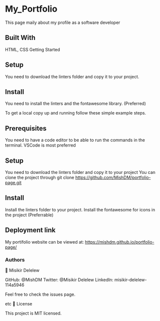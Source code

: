 # My_Portfolio
This page maily about my profile as a software developer

## Built With
HTML, CSS
Getting Started

## Setup
You need to download the linters folder and copy it to your project.

## Install
You need to install the linters and the fontawesome library. (Preferred)

To get a local copy up and running follow these simple example steps.

## Prerequisites
You need to have a code editor to be able to run the commands in the terminal. VSCode is most preferred

## Setup
You need to download the linters folder and copy it to your project You can clone the project through git clone https://github.com/MishDM/portfolio-page.git

## Install
Install the linters folder to your project. Install the fontawesome for icons in the project (Preferrable)
## Deployment link

My portifolio website can be viewed at: https://mishdm.github.io/portfolio-page/


### Authors
👤 Misikir Delelew

GitHub: @MishDM
Twitter: @Misikir Delelew
LinkedIn: misikir-delelew-114a5946

Feel free to check the issues page.

etc
📝 License

This project is MIT licensed.
